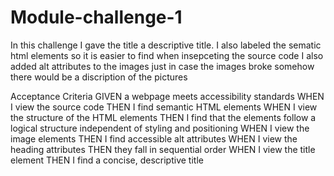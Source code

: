 # Module-challenge-1

In this challenge I gave the title a descriptive title.
I also labeled the sematic html elements so it is easier to find when insepceting the source code
I also added alt attributes to the images just in case the images broke somehow there would be a discription of the pictures

Acceptance Criteria
GIVEN a webpage meets accessibility standards
WHEN I view the source code
THEN I find semantic HTML elements
WHEN I view the structure of the HTML elements
THEN I find that the elements follow a logical structure independent of styling and positioning
WHEN I view the image elements
THEN I find accessible alt attributes
WHEN I view the heading attributes
THEN they fall in sequential order
WHEN I view the title element
THEN I find a concise, descriptive title
